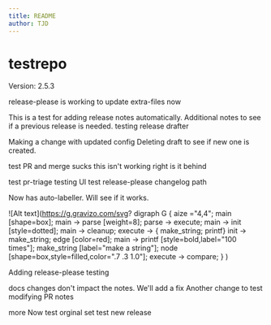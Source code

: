 ```yaml
---
title: README
author: TJD
---
```



# testrepo

Version: 2.5.3 <!-- x-release-please-version -->

release-please is working to update extra-files now

This is a test for adding release notes automatically.  Additional notes to see if a previous release is needed.
testing release drafter

Making a change with updated config
Deleting draft to see if new one is created.


test PR and merge
sucks this isn't working right
is it behind

test pr-triage
testing UI
test release-please changelog path

Now has auto-labeller.  Will see if it works.

![Alt text](https://g.gravizo.com/svg?
  digraph G {
    aize ="4,4";
    main [shape=box];
    main -> parse [weight=8];
    parse -> execute;
    main -> init [style=dotted];
    main -> cleanup;
    execute -> { make_string; printf}
    init -> make_string;
    edge [color=red];
    main -> printf [style=bold,label="100 times"];
    make_string [label="make a string"];
    node [shape=box,style=filled,color=".7 .3 1.0"];
    execute -> compare;
  }
)

Adding release-please testing

docs changes don't impact the notes.  We'll add a fix
Another change to test modifying PR notes

more
Now test orginal set
test new release
